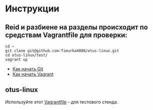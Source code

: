 # Инструкции
## Reid и разбиене на разделы происходит по средствам Vagrantfile для проверки:

    cd ~
    git clone git@github.com:Timurka4080/otus-linux.git
    cd otus-linux/test/
    vagrant up



* [Как начать Git](git_quick_start.md)
* [Как начать Vagrant](vagrant_quick_start.md)

## otus-linux

Используйте этот [Vagrantfile](Vagrantfile) - для тестового стенда.
